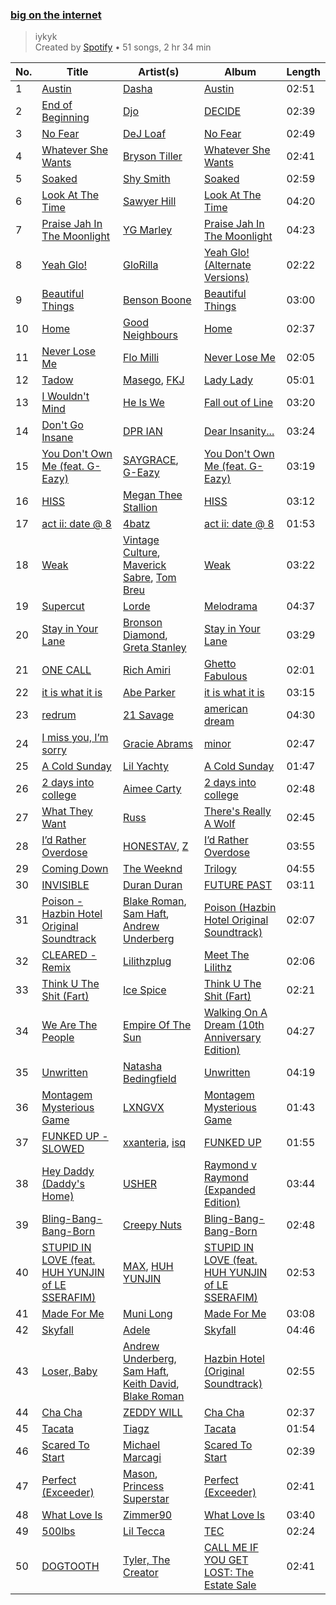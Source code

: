 ### [big on the internet](https://open.spotify.com/playlist/37i9dQZF1DX5Vy6DFOcx00)

> iykyk<br>
> Created by [Spotify](https://open.spotify.com/user/spotify) • 51 songs, 2 hr 34 min

| No. | Title | Artist(s) | Album | Length |
|---|---|---|---|---|
| 1 | [Austin](https://open.spotify.com/track/4NJqhmkGN042BrvHoMKUrJ) | [Dasha](https://open.spotify.com/artist/7Ez6lTtSMjMf2YSYpukP1I) | [Austin](https://open.spotify.com/album/4JtlZzYJEa7bejLF0ASnk0) | 02:51 |
| 2 | [End of Beginning](https://open.spotify.com/track/3qhlB30KknSejmIvZZLjOD) | [Djo](https://open.spotify.com/artist/5p9HO3XC5P3BLxJs5Mtrhm) | [DECIDE](https://open.spotify.com/album/4JDXBZdRPId4devseaAOKH) | 02:39 |
| 3 | [No Fear](https://open.spotify.com/track/2H881m3JRA8lpuuwaQL6zy) | [DeJ Loaf](https://open.spotify.com/artist/7kFfY4UjNdNyaeUgLIEbIF) | [No Fear](https://open.spotify.com/album/35uDNZkjmhAEnV3sz9A7jI) | 02:49 |
| 4 | [Whatever She Wants](https://open.spotify.com/track/57wp7VFnV8X0pSVnYArGeJ) | [Bryson Tiller](https://open.spotify.com/artist/2EMAnMvWE2eb56ToJVfCWs) | [Whatever She Wants](https://open.spotify.com/album/60s0PMYFJhe34io9HuyUXf) | 02:41 |
| 5 | [Soaked](https://open.spotify.com/track/65zIby9Z03d1bhGvLNJNrA) | [Shy Smith](https://open.spotify.com/artist/4iIRGaMoqtdigrpCvLMKGb) | [Soaked](https://open.spotify.com/album/6cd80qsoUsGCmHasCswGhW) | 02:59 |
| 6 | [Look At The Time](https://open.spotify.com/track/2hzdutjZmHEyM2EB0JqDsx) | [Sawyer Hill](https://open.spotify.com/artist/3CwWzT9t3z7DARyhDIzwIG) | [Look At The Time](https://open.spotify.com/album/1LdaBvgJqo72zF9n9agEg1) | 04:20 |
| 7 | [Praise Jah In The Moonlight](https://open.spotify.com/track/3h5TiWTqGxjSjFrbruPFH9) | [YG Marley](https://open.spotify.com/artist/0n4Fao9kbjgM76RmVlfSwr) | [Praise Jah In The Moonlight](https://open.spotify.com/album/3BicSFhksEP3QHanmBM1Wd) | 04:23 |
| 8 | [Yeah Glo!](https://open.spotify.com/track/0rxSRS0Cpw0Hxi7zLNudhm) | [GloRilla](https://open.spotify.com/artist/2qoQgPAilErOKCwE2Y8wOG) | [Yeah Glo! (Alternate Versions)](https://open.spotify.com/album/71b560lfhaeBlp4URJHAzx) | 02:22 |
| 9 | [Beautiful Things](https://open.spotify.com/track/6tNQ70jh4OwmPGpYy6R2o9) | [Benson Boone](https://open.spotify.com/artist/22wbnEMDvgVIAGdFeek6ET) | [Beautiful Things](https://open.spotify.com/album/29aSKB1qPEbN0Qf9OPSQpw) | 03:00 |
| 10 | [Home](https://open.spotify.com/track/6dpLxbF7lfCAnC9QRTjNLK) | [Good Neighbours](https://open.spotify.com/artist/52N3KGrTWDRhdQJrgBTofE) | [Home](https://open.spotify.com/album/50ca61DooG00KrVCwMLVRl) | 02:37 |
| 11 | [Never Lose Me](https://open.spotify.com/track/6uTPdRrEDeH8Fyg5L5qmeU) | [Flo Milli](https://open.spotify.com/artist/08PvCOlef4xdOr20jFSTPd) | [Never Lose Me](https://open.spotify.com/album/4K5YnziH8o3NoEsxv8zviL) | 02:05 |
| 12 | [Tadow](https://open.spotify.com/track/51rPRW8NjxZoWPPjnRGzHw) | [Masego](https://open.spotify.com/artist/3ycxRkcZ67ALN3GQJ57Vig), [FKJ](https://open.spotify.com/artist/2FwDTncULUnmANIh7qKa5z) | [Lady Lady](https://open.spotify.com/album/2wqG59dVVQlJaxoO7N0LJt) | 05:01 |
| 13 | [I Wouldn't Mind](https://open.spotify.com/track/1XcFa5d1qoWdCIICnXlggj) | [He Is We](https://open.spotify.com/artist/6yFbpXlBH8XHVQGjUPUvKU) | [Fall out of Line](https://open.spotify.com/album/0j9ER085qAs6Wd1P53hOGn) | 03:20 |
| 14 | [Don't Go Insane](https://open.spotify.com/track/5LWWAw887ODAUvR2LR1kDg) | [DPR IAN](https://open.spotify.com/artist/2o8gT0fQmFxGNbowbdgeZe) | [Dear Insanity...](https://open.spotify.com/album/0tOtw8pNMRmDa57nZ6GZ9Q) | 03:24 |
| 15 | [You Don't Own Me (feat. G-Eazy)](https://open.spotify.com/track/2CpH1L4CUR47RARB3PgY1l) | [SAYGRACE](https://open.spotify.com/artist/6y5amJcTjeDgLXIjtQLMst), [G-Eazy](https://open.spotify.com/artist/02kJSzxNuaWGqwubyUba0Z) | [You Don't Own Me (feat. G-Eazy)](https://open.spotify.com/album/1jwMRIAKCBeroo1jYV19tO) | 03:19 |
| 16 | [HISS](https://open.spotify.com/track/79AHPJd8upvNxyK2qQcY8J) | [Megan Thee Stallion](https://open.spotify.com/artist/181bsRPaVXVlUKXrxwZfHK) | [HISS](https://open.spotify.com/album/2QfxtFVJK1qh8pj2DEFHlA) | 03:12 |
| 17 | [act ii: date @ 8](https://open.spotify.com/track/4HMop4Re0iucehmF7mgV27) | [4batz](https://open.spotify.com/artist/5fi7lIgJGH3RgUpJYcffQ7) | [act ii: date @ 8](https://open.spotify.com/album/77SuFKKJ3OY3ZgvuQNBiFA) | 01:53 |
| 18 | [Weak](https://open.spotify.com/track/62gzfhHi2supfHWfi6iHbA) | [Vintage Culture](https://open.spotify.com/artist/28uJnu5EsrGml2tBd7y8ts), [Maverick Sabre](https://open.spotify.com/artist/0ukgrNYk51TkMQr0f2Br4Q), [Tom Breu](https://open.spotify.com/artist/4Y4jZlaPkgIlzMp6kmcr9h) | [Weak](https://open.spotify.com/album/7M457yfuVeLaiYrtiKTvqn) | 03:22 |
| 19 | [Supercut](https://open.spotify.com/track/6K8VQ84MqhsoakN5MjrnVR) | [Lorde](https://open.spotify.com/artist/163tK9Wjr9P9DmM0AVK7lm) | [Melodrama](https://open.spotify.com/album/2B87zXm9bOWvAJdkJBTpzF) | 04:37 |
| 20 | [Stay in Your Lane](https://open.spotify.com/track/7chJUlntiQSp66oeNSVsid) | [Bronson Diamond](https://open.spotify.com/artist/0mSLLMyw3xf8LMkrIs3ZFW), [Greta Stanley](https://open.spotify.com/artist/3lkwqHO5vO9jUlmJd0N5aC) | [Stay in Your Lane](https://open.spotify.com/album/7KiVfQ7GVB6kHS4xP1162z) | 03:29 |
| 21 | [ONE CALL](https://open.spotify.com/track/69phA1R4gmQsBFRQ3INW8C) | [Rich Amiri](https://open.spotify.com/artist/2sF5nNXnrrsCPZlt8ZpyGd) | [Ghetto Fabulous](https://open.spotify.com/album/2D1j7mjB55lvygjMmYgTYT) | 02:01 |
| 22 | [it is what it is](https://open.spotify.com/track/0DiwE0n9CdMBf8Ow3g5C2F) | [Abe Parker](https://open.spotify.com/artist/5V61WloeXM3XLslOqJ8RES) | [it is what it is](https://open.spotify.com/album/25xhger0TktttvdNGbRdRu) | 03:15 |
| 23 | [redrum](https://open.spotify.com/track/52eIcoLUM25zbQupAZYoFh) | [21 Savage](https://open.spotify.com/artist/1URnnhqYAYcrqrcwql10ft) | [american dream](https://open.spotify.com/album/2RRYaYHY7fIIdvFlvgb5vq) | 04:30 |
| 24 | [I miss you, I’m sorry](https://open.spotify.com/track/4nyF5lmSziBAt7ESAUjpbx) | [Gracie Abrams](https://open.spotify.com/artist/4tuJ0bMpJh08umKkEXKUI5) | [minor](https://open.spotify.com/album/2UZw04wDxLVceADw2Gi1Qy) | 02:47 |
| 25 | [A Cold Sunday](https://open.spotify.com/track/1Y1jtaZOJYgXBl7lKdLc9o) | [Lil Yachty](https://open.spotify.com/artist/6icQOAFXDZKsumw3YXyusw) | [A Cold Sunday](https://open.spotify.com/album/4peDphjWdwzhrTEnQbfZ4G) | 01:47 |
| 26 | [2 days into college](https://open.spotify.com/track/1v4m9GLt7lpFM5iOvwQZrU) | [Aimee Carty](https://open.spotify.com/artist/4LkmOQU5KA6vZgvJHnpQDl) | [2 days into college](https://open.spotify.com/album/1RzErf193ngBH4DRAFZvz3) | 02:48 |
| 27 | [What They Want](https://open.spotify.com/track/3pndPhlQWjuSoXhcIIdBjv) | [Russ](https://open.spotify.com/artist/1z7b1Pr1rSlvWRzsW3HOrS) | [There's Really A Wolf](https://open.spotify.com/album/0lUL92det7mZ4DaHYmiUEC) | 02:45 |
| 28 | [I’d Rather Overdose](https://open.spotify.com/track/17UNijHcIMuz5ik2UKeCjK) | [HONESTAV](https://open.spotify.com/artist/5LvRazQ7EDZLfQU4HYc6XF), [Z](https://open.spotify.com/artist/0e04X89GPDO1SJQZHZYsij) | [I’d Rather Overdose](https://open.spotify.com/album/11ZfrqRpeCnGBAbJ8e50kH) | 03:55 |
| 29 | [Coming Down](https://open.spotify.com/track/4q75XguyPrsduy70hcBVFu) | [The Weeknd](https://open.spotify.com/artist/1Xyo4u8uXC1ZmMpatF05PJ) | [Trilogy](https://open.spotify.com/album/2XGEyGU76kj55OdHWynX0S) | 04:55 |
| 30 | [INVISIBLE](https://open.spotify.com/track/51EpFns3CG9taCMQz6XDom) | [Duran Duran](https://open.spotify.com/artist/0lZoBs4Pzo7R89JM9lxwoT) | [FUTURE PAST](https://open.spotify.com/album/6110oJYz5yFM4RiMSLwe5A) | 03:11 |
| 31 | [Poison - Hazbin Hotel Original Soundtrack](https://open.spotify.com/track/6ZXL1A1BVshe1JZ1IY734k) | [Blake Roman](https://open.spotify.com/artist/18p5uhOP0T6w7EwYy389ej), [Sam Haft](https://open.spotify.com/artist/3osxpNwDgRAPs3aZZNsdV8), [Andrew Underberg](https://open.spotify.com/artist/4zXroEby35IgWPERRcW4Ay) | [Poison (Hazbin Hotel Original Soundtrack)](https://open.spotify.com/album/6dB85sDBpcpU4s5kwU7etB) | 02:07 |
| 32 | [CLEARED - Remix](https://open.spotify.com/track/54L7uacUGRkvoLokUlNWfH) | [Lilithzplug](https://open.spotify.com/artist/2YVybYBfG1kXdtori5aUMo) | [Meet The Lilithz](https://open.spotify.com/album/4zt5xMdHGm4BcNURi2YmW5) | 02:06 |
| 33 | [Think U The Shit (Fart)](https://open.spotify.com/track/4w2Furap0ZzaiK4J14E9sR) | [Ice Spice](https://open.spotify.com/artist/3LZZPxNDGDFVSIPqf4JuEf) | [Think U The Shit (Fart)](https://open.spotify.com/album/1NEBms3ay8CUHTUzD7wzHO) | 02:21 |
| 34 | [We Are The People](https://open.spotify.com/track/3zEN0ii6s4DHHBpnTp3RP7) | [Empire Of The Sun](https://open.spotify.com/artist/67hb7towEyKvt5Z8Bx306c) | [Walking On A Dream (10th Anniversary Edition)](https://open.spotify.com/album/5B6XfyHHYawyLkEvNvhSPh) | 04:27 |
| 35 | [Unwritten](https://open.spotify.com/track/3U5JVgI2x4rDyHGObzJfNf) | [Natasha Bedingfield](https://open.spotify.com/artist/7o95ZoZt5ZYn31e9z1Hc0a) | [Unwritten](https://open.spotify.com/album/3PEzTAuPW5IjLJ58FzwQeL) | 04:19 |
| 36 | [Montagem Mysterious Game](https://open.spotify.com/track/7vOmSP2647oNUGGEhWd1cr) | [LXNGVX](https://open.spotify.com/artist/5IpS1TN1Crp8Ym4zjiIrtK) | [Montagem Mysterious Game](https://open.spotify.com/album/1l8if9zQ8F0MEHVWYrMREe) | 01:43 |
| 37 | [FUNKED UP - SLOWED](https://open.spotify.com/track/4VL5XwfATZuAVTW471Wpro) | [xxanteria](https://open.spotify.com/artist/4nl0CCx6PpEOOr2Z2ThPdp), [isq](https://open.spotify.com/artist/6JjQbtAO09K7qBEW2pdX5s) | [FUNKED UP](https://open.spotify.com/album/4FRxgE6LA2UGJ5yz8diaI9) | 01:55 |
| 38 | [Hey Daddy (Daddy's Home)](https://open.spotify.com/track/030OCtLMrljNhp8OWHBWW3) | [USHER](https://open.spotify.com/artist/23zg3TcAtWQy7J6upgbUnj) | [Raymond v Raymond (Expanded Edition)](https://open.spotify.com/album/6A1F3Fkq5dYeYYNkXflcTX) | 03:44 |
| 39 | [Bling-Bang-Bang-Born](https://open.spotify.com/track/0kdqcbwei4MDWFEX5f33yG) | [Creepy Nuts](https://open.spotify.com/artist/0pWR7TsFhvSCnbmHDjWgrE) | [Bling-Bang-Bang-Born](https://open.spotify.com/album/6M2PMiBa5zM37GQChwBHA6) | 02:48 |
| 40 | [STUPID IN LOVE (feat. HUH YUNJIN of LE SSERAFIM)](https://open.spotify.com/track/60JZB9waHUPWJTGbYO6kDB) | [MAX](https://open.spotify.com/artist/1bqxdqvUtPWZri43cKHac8), [HUH YUNJIN](https://open.spotify.com/artist/13yWtUnz63q5VIs5SwoMhy) | [STUPID IN LOVE (feat. HUH YUNJIN of LE SSERAFIM)](https://open.spotify.com/album/2JvE7wdlDjKxadK7Y95xpQ) | 02:53 |
| 41 | [Made For Me](https://open.spotify.com/track/0WIv5qV41y6YjjB9V1biuC) | [Muni Long](https://open.spotify.com/artist/7tjVFCxJdwT4NdrTmjyjQ6) | [Made For Me](https://open.spotify.com/album/2VIJu8iWncUpGcv64UOxnv) | 03:08 |
| 42 | [Skyfall](https://open.spotify.com/track/6VObnIkLVruX4UVyxWhlqm) | [Adele](https://open.spotify.com/artist/4dpARuHxo51G3z768sgnrY) | [Skyfall](https://open.spotify.com/album/6TwN6Lq9glwnG8kNp6chHY) | 04:46 |
| 43 | [Loser, Baby](https://open.spotify.com/track/6zJjw0iXY0aMBEUyCG1NsA) | [Andrew Underberg](https://open.spotify.com/artist/4zXroEby35IgWPERRcW4Ay), [Sam Haft](https://open.spotify.com/artist/3osxpNwDgRAPs3aZZNsdV8), [Keith David](https://open.spotify.com/artist/1LPgqTHt7RmHwYtS9KQTMY), [Blake Roman](https://open.spotify.com/artist/18p5uhOP0T6w7EwYy389ej) | [Hazbin Hotel (Original Soundtrack)](https://open.spotify.com/album/2EOqRNsJiNb7IFLktJBZpq) | 02:55 |
| 44 | [Cha Cha](https://open.spotify.com/track/516v2eji9NjkmsYc9PErx4) | [ZEDDY WILL](https://open.spotify.com/artist/1alf4P7GDe5aNpALBzWIGf) | [Cha Cha](https://open.spotify.com/album/7CqC8dZ6sJrOL2796p3B5l) | 02:37 |
| 45 | [Tacata](https://open.spotify.com/track/3HVePjHJWt5uI9HtHgV4aM) | [Tiagz](https://open.spotify.com/artist/4DMkrFIqGXLycc4YLYTn1i) | [Tacata](https://open.spotify.com/album/1iuFJ9W479sVjcEqdjqMS8) | 01:54 |
| 46 | [Scared To Start](https://open.spotify.com/track/3Pbp7cUCx4d3OAkZSCoNvn) | [Michael Marcagi](https://open.spotify.com/artist/4j96cMcT8GRi11qbvo1cLQ) | [Scared To Start](https://open.spotify.com/album/3NpeIWhWsxU7d3XL5KEh39) | 02:39 |
| 47 | [Perfect (Exceeder)](https://open.spotify.com/track/0whmIaItqkT8e5PVuPyhvT) | [Mason](https://open.spotify.com/artist/307erl4VjT1dZDMYpneZqd), [Princess Superstar](https://open.spotify.com/artist/7JQn9DfFTtsFTg2dFc75jM) | [Perfect (Exceeder)](https://open.spotify.com/album/2KvtNjXWp2eq4oSUvf882U) | 02:41 |
| 48 | [What Love Is](https://open.spotify.com/track/11RJg9AillccZgJYZ47L5f) | [Zimmer90](https://open.spotify.com/artist/7cViIoKAQrjHURdxb9ACCX) | [What Love Is](https://open.spotify.com/album/7uCo58WB7trmYTPZteUUzS) | 03:40 |
| 49 | [500lbs](https://open.spotify.com/track/6rjuKpPydT2SxN15TZpV7r) | [Lil Tecca](https://open.spotify.com/artist/4Ga1P7PMIsmqEZqhYZQgDo) | [TEC](https://open.spotify.com/album/4EURMuWFiLLRmQYoH5cgiE) | 02:24 |
| 50 | [DOGTOOTH](https://open.spotify.com/track/6OfOzTitafSnsaunQLuNFw) | [Tyler, The Creator](https://open.spotify.com/artist/4V8LLVI7PbaPR0K2TGSxFF) | [CALL ME IF YOU GET LOST: The Estate Sale](https://open.spotify.com/album/1GG6U2SSJPHO6XsFiBzxYv) | 02:41 |
